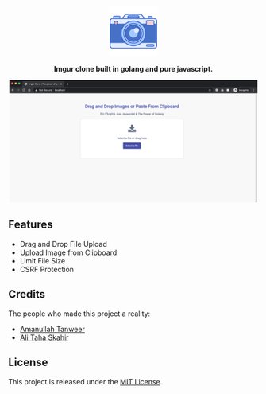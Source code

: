 <p align="center">
<img src="public/logo.png" width="100" alt="Imgur Clone"></a>
</p>

<p align="center">
<b>Imgur clone built in golang and pure javascript.</b>
</p>

<p align="center">
<img src="public/778096FF-93FD-4E32-A35D-141C6C8F0A1D.png" width="500" alt="Preview"></a>
</p>

## Features

- Drag and Drop File Upload
- Upload Image from Clipboard
- Limit File Size
- CSRF Protection

## Credits

The people who made this project a reality:

- [Amanullah Tanweer](https://github.com/amanullahtanweer)
- [Ali Taha Skahir](https://github.com/alitahashakir)

## License

This project is released under the [MIT License](LICENSE).
